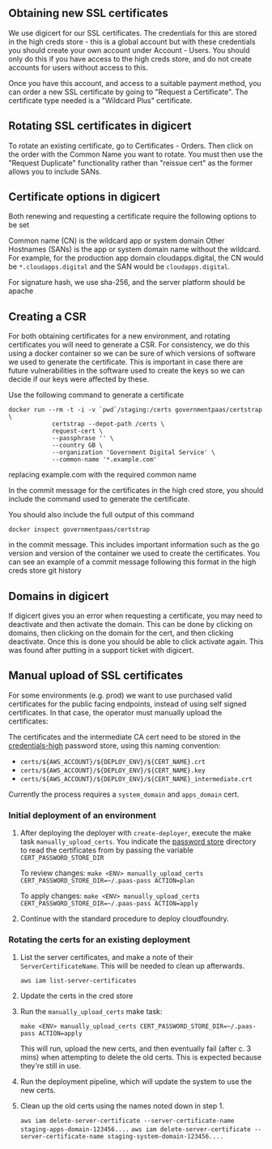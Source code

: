 ## Obtaining new SSL certificates

We use digicert for our SSL certificates. The credentials for this are stored in
the high creds store - this is a global account but with these credentials you
should create your own account under Account - Users. You should only do this if
you have access to the high creds store, and do not create accounts for users
without access to this.

Once you have this account, and access to a suitable payment method, you can
order a new SSL certificate by going to "Request a Certificate". The certificate
type needed is a "Wildcard Plus" certificate.


## Rotating SSL certificates in digicert

To rotate an existing certificate, go to Certificates - Orders. Then click on
the order with the Common Name you want to rotate. You must then use the
"Request Duplicate" functionality rather than "reissue cert" as the former
allows you to include SANs.

## Certificate options in digicert

Both renewing and requesting a certificate require the following options to be
set

Common name (CN) is the wildcard app or system domain
Other Hostnames (SANs) is the app or system domain name without the wildcard.
For example, for the production app domain cloudapps.digital, the CN would be
`*.cloudapps.digital` and the SAN would be `cloudapps.digital`.

For signature hash, we use sha-256, and the server platform should be apache

## Creating a CSR

For both obtaining certificates for a new environment, and rotating certificates
you will need to generate a CSR. For consistency, we do this using a docker
container so we can be sure of which versions of software we used to
generate the certificate. This is important in case there are future
vulnerabilities in the software used to create the keys so we can decide if our
keys were affected by these.

Use the following command to generate a certificate

```
docker run --rm -t -i -v `pwd`/staging:/certs governmentpaas/certstrap \
            certstrap --depot-path /certs \
            request-cert \
            --passphrase '' \
            --country GB \
            --organization 'Government Digital Service' \
            --common-name '*.example.com'
```

replacing example.com with the required common name

In the commit message for the certificates in the high cred store, you should
include the command used to generate the certificate.

You should also include the full output of this command

`docker inspect governmentpaas/certstrap`

in the commit message. This includes important information such as the go
version and version of the container we used to create the certificates. You can
see an example of a commit message following this format in the high creds store
git history

## Domains in digicert

If digicert gives you an error when requesting a certificate, you may need to
deactivate and then activate the domain. This can be done by clicking on
domains, then clicking on the domain for the cert, and then clicking deactivate.
Once this is done you should be able to click activate again. This was found
after putting in a support ticket with digicert.


## Manual upload of SSL certificates

For some environments (e.g. prod) we want to use purchased valid certificates
for the public facing endpoints, instead of using self signed certificates. In
that case, the operator must manually upload the certificates:

The certificates and the intermediate CA cert need to be stored in the
[credentials-high][] password store, using this naming convention:

 * `certs/${AWS_ACCOUNT}/${DEPLOY_ENV}/${CERT_NAME}.crt`
 * `certs/${AWS_ACCOUNT}/${DEPLOY_ENV}/${CERT_NAME}.key`
 * `certs/${AWS_ACCOUNT}/${DEPLOY_ENV}/${CERT_NAME}_intermediate.crt`

Currently the process requires a `system_domain` and `apps_domain` cert.

[credentials-high]: https://github.gds/government-paas/credentials-high

### Initial deployment of an environment

 1. After deploying the deployer with `create-deployer`, execute the make task
    `manually_upload_certs`. You indicate the
    [password store](https://www.passwordstore.org/) directory to read
    the certificates from by passing the variable `CERT_PASSWORD_STORE_DIR`

    To review changes: `make <ENV> manually_upload_certs CERT_PASSWORD_STORE_DIR=~/.paas-pass ACTION=plan`

    To apply changes: `make <ENV> manually_upload_certs CERT_PASSWORD_STORE_DIR=~/.paas-pass ACTION=apply`

 1. Continue with the standard procedure to deploy cloudfoundry.

### Rotating the certs for an existing deployment

 1. List the server certificates, and make a note of their
    `ServerCertificateName`. This will be needed to clean up afterwards.

    `aws iam list-server-certificates`

 1. Update the certs in the cred store

 1. Run the `manually_upload_certs` make task:

    `make <ENV> manually_upload_certs CERT_PASSWORD_STORE_DIR=~/.paas-pass ACTION=apply`

    This will run, upload the new certs, and then eventually fail (after c. 3
    mins) when attempting to delete the old certs. This is expected because
    they're still in use.

 1. Run the deployment pipeline, which will update the system to use the new
    certs.

 1. Clean up the old certs using the names noted down in step 1.

    `aws iam delete-server-certificate --server-certificate-name staging-apps-domain-123456....`
    `aws iam delete-server-certificate --server-certificate-name staging-system-domain-123456....`
